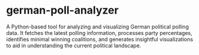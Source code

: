 # german-poll-analyzer
A Python-based tool for analyzing and visualizing German political polling data. It fetches the latest polling information, processes party percentages, identifies minimal winning coalitions, and generates insightful visualizations to aid in understanding the current political landscape.
